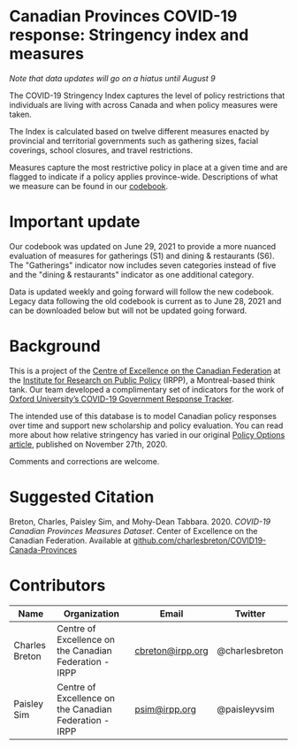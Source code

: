 # Canadian Provinces COVID-19 response: Stringency index and measures

*Note that data updates will go on a hiatus until August 9*

The COVID-19 Stringency Index captures the level of policy restrictions that individuals are living with across Canada and when policy measures were taken. 

The Index is calculated based on twelve different measures enacted by provincial and territorial governments such as gathering sizes, facial coverings, school closures, and travel restrictions. 

Measures capture the most restrictive policy in place at a given time and are flagged to indicate if a policy applies province-wide. Descriptions of what we measure can be found in our [codebook](https://centre.irpp.org/2020/12/government-covid-19-policies-codebook/). 

# Important update
Our codebook was updated on June 29, 2021 to provide a more nuanced evaluation of measures for gatherings (S1) and dining & restaurants (S6). The "Gatherings" indicator now includes seven categories instead of five and the "dining & restaurants" indicator as one additional category.

Data is updated weekly and going forward will follow the new codebook. Legacy data following the old codebook is current as to June 28, 2021 and can be downloaded below but will not be updated going forward.

# Background

This is a project of the [Centre of Excellence on the Canadian Federation]( https://centre.irpp.org/) at the [Institute for Research on Public Policy](http://www.irpp.org) (IRPP), a Montreal-based think tank. Our team developed a complimentary set of indicators for the work of [Oxford University’s COVID-19 Government Response Tracker](https://covidtracker.bsg.ox.ac.uk/). 

The intended use of this database is to model Canadian policy responses over time and support new scholarship and policy evaluation. You can read more about how relative stringency has varied in our original [Policy Options article]( https://policyoptions.irpp.org/magazines/november-2020/in-the-canadian-federation-pandemic-response-is-hyper-local/), published on November 27th, 2020.

Comments and corrections are welcome. 

# Suggested Citation
Breton, Charles, Paisley Sim, and Mohy-Dean Tabbara. 2020. _COVID-19 Canadian Provinces Measures Dataset_. Center of Excellence on the Canadian Federation. Available at [github.com/charlesbreton/COVID19-Canada-Provinces](https://github.com/charlesbreton/COVID19-Canada-Provinces) 

<!-- # COVID-19 Re-opening Indicators
Between March and September 2020, the [Centre of Excellence on the Canadian Federation](https://centre.irpp.org/) tracked Canadian policy responses to the COVID-19 pandemic with a specific focus on the timing of public health measures. 

The data only tracks the date at which a policy became effective, not when it was announced. When a policy is enacted at midnight, the following day is indicated. We also only account for orders and official directives from provinces not suggestions. You can read more on this COVID provincial re-opening indicators in our original [Policy Options article](https://policyoptions.irpp.org/magazines/april-2020/how-the-provinces-compare-in-their-covid-19-responses/), published on April 22nd, 2020.  -->

# Contributors
Name | Organization | Email | Twitter
--- | --- | --- | ---
Charles Breton | Centre of Excellence on the Canadian Federation - IRPP | cbreton@irpp.org | @charlesbreton
Paisley Sim | Centre of Excellence on the Canadian Federation - IRPP | psim@irpp.org | @paisleyvsim



